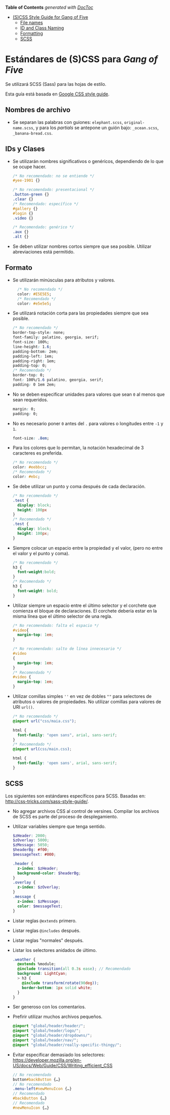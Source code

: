 **Table of Contents**  *generated with [DocToc](http://doctoc.herokuapp.com/)*

- [(S)CSS Style Guide for Gang of Five](#scss-style-guide-for-gang-of-five)
	- [File names](#file-names)
	- [ID and Class Naming](#id-and-class-naming)
	- [Formatting](#formatting)
	- [SCSS](#scss)

# Estándares de (S)CSS para *Gang of Five*

Se utilizará SCSS (Sass) para las hojas de estilo.

Esta guía está basada en [Google CSS style guide](http://google-styleguide.googlecode.com/svn/trunk/htmlcssguide.xml#CSS_Style_Rules).

## Nombres de archivo
 - Se separan las palabras con guiones: `elephant.scss`, `original-name.scss`, y para los *partials* se antepone un guión bajo: `_ocean.scss`, `_banana-bread.css`.

## IDs y Clases
 - Se utilizarán nombres significativos o genéricos, dependiendo de lo que se ocupe hacer.
 
    ~~~css
    /* No recomendado: no se entiende */
    #yee-1901 {}
    
    /* No recomendado: presentacional */
    .button-green {}
    .clear {}
    /* Recomendado: específico */
    #gallery {}
    #login {}
    .video {}
    
    /* Recomendado: genérico */
    .aux {}
    .alt {}
    ~~~
 - Se deben utilizar nombres cortos siempre que sea posible. Utilizar abreviaciones está permitido.

## Formato
 - Se utilizarán minúsculas para atributos y valores.
    ~~~css
      /* No recomendado */
      color: #E5E5E5;
      /* Recomendado */
      color: #e5e5e5;
    ~~~

 - Se utilizará notación corta para las propiedades siempre que sea posible.

    ~~~css
    /* No recomendado */
    border-top-style: none;
    font-family: palatino, georgia, serif;
    font-size: 100%;
    line-height: 1.6;
    padding-bottom: 2em;
    padding-left: 1em;
    padding-right: 1em;
    padding-top: 0;
    /* Recomendado */
    border-top: 0;
    font: 100%/1.6 palatino, georgia, serif;
    padding: 0 1em 2em;
    ~~~
    
 - No se deben especificar unidades para valores que sean `0` al menos que sean requeridos.
    ~~~css
    margin: 0;
    padding: 0;
    ~~~

 - No es necesario poner `0` antes del `.` para valores o longitudes entre `-1` y `1`.

    ~~~css
    font-size: .8em;
    ~~~

 - Para los colores que lo permitan, la notación hexadecimal de 3 caracteres es preferida.

    ~~~css
    /* No recomendado */
    color: #eebbcc;
    /* Recomendado */
    color: #ebc;
    ~~~
 - Se debe utilizar un punto y coma después de cada declaración.

    ~~~css
    /* No recomendado */
    .test {
      display: block;
      height: 100px
    }
    /* Recomendado */
    .test {
      display: block;
      height: 100px;
    }
    ~~~
    
 - Siempre colocar un espacio entre la propiedad y el valor, (pero no entre el valor y el punto y coma).

    ~~~css
    /* No recomendado */
    h3 {
      font-weight:bold;
    }
    /* Recomendado */
    h3 {
      font-weight: bold;
    }
    ~~~

 - Utilizar siempre un espacio entre el último selector y el corchete que comienza el bloque
   de declaraciones. El corchete debería estar en la misma línea que el último selector de una regla.

    ~~~css
    /* No recomendado: falta el espacio */
    #video{
      margin-top: 1em;
    }
    
    /* No recomendado: salto de línea innecesario */
    #video
    {
      margin-top: 1em;
    }
    /* Recomendado */
    #video {
      margin-top: 1em;
    }
    ~~~
 - Utilizar comillas simples `''` en vez de dobles `""` para selectores de atributos o
   valores de propiedades. No utilizar comillas para valores de URI `url()`.

    ~~~css
    /* No recomendado */
    @import url("css/maia.css");
    
    html {
      font-family: "open sans", arial, sans-serif;
    }
    /* Recomendado */
    @import url(css/main.css);
    
    html {
      font-family: 'open sans', arial, sans-serif;
    }
    ~~~
    
## SCSS

Los siguientes son estándares específicos para SCSS. Basadas en: http://css-tricks.com/sass-style-guide/.
 - No agregar archivos CSS al control de versines.
   Compilar los archivos de SCSS es parte del proceso de desplegamiento.
 
 - Utilizar variables siempre que tenga sentido.
    ~~~scss
    $zHeader: 2000;
    $zOverlay: 5000;
    $zMessage: 5050;
    $headerBg: #f00;
    $messageText: #000;
    
    .header {
      z-index: $zHeader;
      background-color: $headerBg;
    }
    .overlay {
      z-index: $zOverlay;
    }
    .message {
      z-index: $zMessage;
      color: $messageText;
    }
    ~~~
 
 - Listar reglas `@extends` primero.
 - Listar reglas `@includes` después.
 - Listar reglas "normales" después.
 - Listar los selectores anidados de último.
    ~~~scss
    .weather {
      @extends %module; 
      @include transition(all 0.3s ease); // Recomendado
      background: LightCyan;
      > h3 {
        @include transform(rotate(90deg));
        border-bottom: 1px solid white;
      }
    }
    ~~~

 - Ser generoso con los comentarios.

 - Prefirir utilizar muchos archivos pequeños.
    ~~~scss
    @import "global/header/header/";
    @import "global/header/logo/";
    @import "global/header/dropdowns/";
    @import "global/header/nav/";
    @import "global/header/really-specific-thingy/";
    ~~~

 - Evitar especificar demasiado los selectores: https://developer.mozilla.org/en-US/docs/Web/Guide/CSS/Writing_efficient_CSS
     ~~~scss
	// No recomendado
	button#backButton {…}
	// No recomendado
	.menu-left#newMenuIcon {…}
	// Recomendado
	#backButton {…}
	// Recomendado
	#newMenuIcon {…}
    ~~~
